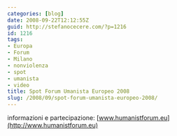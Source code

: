 ```yaml
---
categories: [blog]
date: 2008-09-22T12:12:55Z
guid: http://stefanocecere.com/?p=1216
id: 1216
tags:
- Europa
- Forum
- Milano
- nonviolenza
- spot
- umanista
- video
title: Spot Forum Umanista Europeo 2008
slug: /2008/09/spot-forum-umanista-europeo-2008/
---
```


informazioni e partecipazione: [www.humanistforum.eu](http://www.humanistforum.eu)